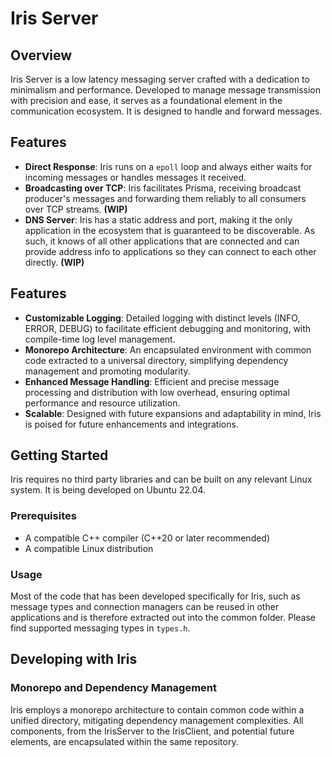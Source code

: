 # Iris Server

## Overview

Iris Server is a low latency messaging server crafted with a dedication to minimalism and performance. Developed to manage message transmission with precision and ease, it serves as a foundational element in the communication ecosystem. It is designed to handle and forward messages.

## Features
- **Direct Response**: Iris runs on a ```epoll``` loop and always either waits for incoming messages or handles messages it received.
- **Broadcasting over TCP**: Iris facilitates Prisma, receiving broadcast producer's messages and forwarding them reliably to all consumers over TCP streams. __(WIP)__
- **DNS Server**: Iris has a static address and port, making it the only application in the ecosystem that is guaranteed to be discoverable. As such, it knows of all other applications that are connected and can provide address info to applications so they can connect to each other directly. __(WIP)__

## Features

- **Customizable Logging**: Detailed logging with distinct levels (INFO, ERROR, DEBUG) to facilitate efficient debugging and monitoring, with compile-time log level management.
- **Monorepo Architecture**: An encapsulated environment with common code extracted to a universal directory, simplifying dependency management and promoting modularity.
- **Enhanced Message Handling**: Efficient and precise message processing and distribution with low overhead, ensuring optimal performance and resource utilization.
- **Scalable**: Designed with future expansions and adaptability in mind, Iris is poised for future enhancements and integrations.

## Getting Started
Iris requires no third party libraries and can be built on any relevant Linux system. It is being developed on Ubuntu 22.04.

### Prerequisites

- A compatible C++ compiler (C++20 or later recommended)
- A compatible Linux distribution

### Usage
Most of the code that has been developed specifically for Iris, such as message types and connection managers can be reused in other applications and is therefore extracted out into the common folder. Please find supported messaging types in ```types.h```.

## Developing with Iris

### Monorepo and Dependency Management

Iris employs a monorepo architecture to contain common code within a unified directory, mitigating dependency management complexities. All components, from the IrisServer to the IrisClient, and potential future elements, are encapsulated within the same repository.
